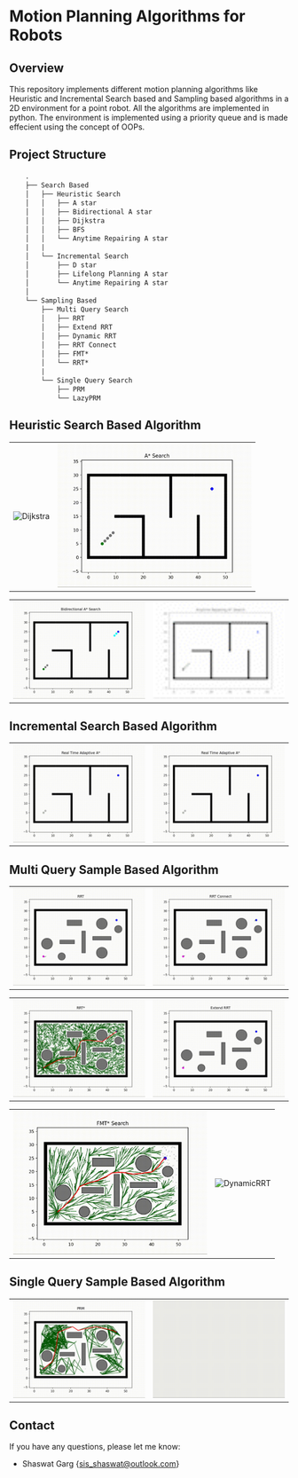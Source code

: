 # Motion Planning Algorithms for Robots

## Overview
This repository implements different motion planning algorithms like Heuristic and Incremental Search based and Sampling based algorithms in a 2D environment for a point robot. All the algorithms are implemented in python. The environment is implemented using a priority queue and is made effecient using the concept of OOPs.

## Project Structure

```
    .
    ├── Search Based            
    │   ├── Heuristic Search                
    │   │   ├── A star       
    │   │   ├── Bidirectional A star       
    │   │   ├── Dijkstra       
    │   │   ├── BFS      
    │   │   └── Anytime Repairing A star      
    |   |
    │   └── Incremental Search                
    │       ├── D star       
    │       ├── Lifelong Planning A star       
    │       └── Anytime Repairing A star 
    │ 
    └── Sampling Based
        ├── Multi Query Search                
        │   ├── RRT       
        │   ├── Extend RRT       
        │   ├── Dynamic RRT       
        │   ├── RRT Connect    
        │   ├── FMT* 
        │   └── RRT*      
        |
        └── Single Query Search                
            ├── PRM       
            └── LazyPRM       

```

## Heuristic Search Based Algorithm

<div align=left>
<table>
  <tr>
    <td><img src="./Results/Dijkstra.gif" alt="Dijkstra" width="350"/></a></td>
    <td><img src="./Results/Astar.gif" alt="Astar" width="350"/></a></td>
  </tr>
</table>

<table>
  <tr>
    <td><img src="./Results/BiAstar.gif" alt="biastar" width="350"/></a></td>
    <td><img src="./Results/ARA.gif" alt="AnytimeAstar" width="350"/></a></td>
  </tr>
</table>
</div>

## Incremental Search Based Algorithm

<div align=left>
<table>
  <tr>
    <td><img src="./Results/RTAAstar.gif" alt="RTAAstar" width="350"/></a></td>
    <td><img src="./Results/RTAAstar.gif" alt="RTAAstar" width="350"/></a></td>
  </tr>
</table>
</div>

## Multi Query Sample Based Algorithm

<div align=left>
<table>
  <tr>
    <td><img src="./Results/RRT.gif" alt="RRT" width="350"/></a></td>
    <td><img src="./Results/RRTConnect.gif" alt="RRTConnect" width="350"/></a></td>
  </tr>
</table>

<table>
  <tr>
    <td><img src="./Results/RRTStar.gif" alt="RRTStar" width="350"/></a></td>
    <td><img src="./Results/RRTExtend.gif" alt="RRTExtend" width="350"/></a></td>
  </tr>
</table>

<table>
  <tr>
    <td><img src="./Results/FMTStar.gif" alt="FMTStar" width="350"/></a></td>
    <td><img src="./Results/DynamicRRT.gif" alt="DynamicRRT" width="350"/></a></td>
  </tr>
</table>
</div>

## Single Query Sample Based Algorithm

<div align=left>
<table>
  <tr>
    <td><img src="./Results/PRM.gif" alt="PRM" width="350"/></a></td>
    <td><img src="./Results/LazyPRM.gif" alt="LazyPRM" width="350"/></a></td>
  </tr>
</table>
</div>

## Contact

If you have any questions, please let me know:

- Shaswat Garg {[sis_shaswat@outlook.com]()}

